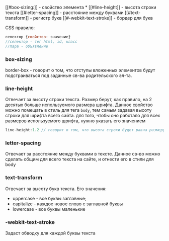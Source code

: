 [[#box-sizing:]] - свойство элемента *
[[#line-height]] - высота строки текста
[[#letter-spacing]] - расстояние между буквами
[[#text-transform]] - регистр букв
[[#-webkit-text-stroke]] - бордер для букв


CSS правило:
```js
селектор {свойство: значение}
//селектор - тег html, id, класс
//пара - объявление
```
### box-sizing
border-box - говорит о том, что отступы вложенных элементов будут подстраиваться под заданные св-ва родительского эл-та.
### line-height
Отвечает за высоту строки текста. Размер берут, как правило, на 2 десятых больше используемого размера шрифта. Данное свойство можно помещать в стиль для тега `body`, тем самым задавая высоту строки для шрифта всего сайта. для того, чтобы оно работало для всех размеров используемого шрифта, нужно указать его значением
```js
line-height:1.2 // говорит о том, что высота строки будет равна размеру шрифта + 2 десятых.
```
### letter-spacing
Отвечает за расстояние между буквами в тексте. Данное св-во можно сделать общим для всего текста на сайте, и отнести его в стили для body 
### text-transform 
Отвечает за высоту букв текста. Его значения: 
- uppercase - все буквы заглавные;
- capitalize - каждое новое слово с заглавной буквы
- lowercase - все буквы маленькие
### -webkit-text-stroke
Задаст обводку для каждой буквы текста